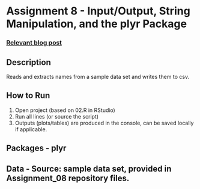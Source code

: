 # Assignment 8 - Input/Output, String Manipulation, and the plyr Package

### [Relevant blog post]()

## Description
Reads and extracts names from a sample data set and writes them to csv.

## How to Run
1) Open project (based on 02.R in RStudio)
2) Run all lines (or source the script)
3) Outputs (plots/tables) are produced in the console, can be saved locally if applicable.

## Packages - plyr
## Data - Source: sample data set, provided in Assignment_08 repository files.
